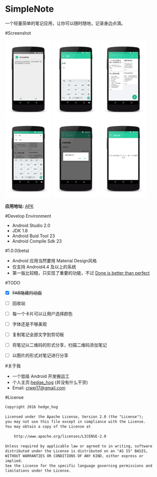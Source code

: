# SimpleNote
一个轻量简单的笔记应用，让你可以随时随地，记录身边点滴。


#Screenshot

<img src="./app/src/screenshot/scrn_5.png" width="30%" height="30%">
<img src="./app/src/screenshot/scrn_4.png" width="30%" height="30%">
<img src="./app/src/screenshot/scrn_6.png" width="30%" height="30%">
<img src="./app/src/screenshot/scrn_2.png" width="30%" height="30%">
<img src="./app/src/screenshot/scrn_3.png" width="30%" height="30%">
<img src="./app/src/screenshot/scrn_1.png" width="30%" height="30%">

**应用地址:** [APK](http://fir.im/simplenote)

#Develop Environment
- Android Studio 2.0
- JDK 1.8
- Android Buid Tool 23
- Android Compile Sdk 23


#1.0.0(beta)
- Android 应用当然要用 Material Design风格
- 仅支持 Android4.4 及以上的系统
- 第一版比较糙，只实现了重要的功能，不过 [Done is better than perfect](http://www.ruanyifeng.com/blog/2012/02/facebook_slogans.html)

#TODO
- [x] ~~FAB隐藏的动画~~
- [ ] 回收站
- [ ] 每一个卡片可以让用户选择颜色
- [ ] 字体还是不够美观
- [ ] 复制笔记全部文字到剪切板
- [ ] 将笔记以二维码的形式分享，扫描二维码添加笔记
- [ ] 以图片的形式对笔记进行分享


#关于我
- 一个低级 Android 开发搬运工
- 个人主页:[hedge_hog](http://hedgehog.love/) (并没有什么干货)
- Email: ciwei17@gmail.com

#License
```
Copyright 2016 hedge_hog

Licensed under the Apache License, Version 2.0 (the "License");
you may not use this file except in compliance with the License.
You may obtain a copy of the License at

    http://www.apache.org/licenses/LICENSE-2.0

Unless required by applicable law or agreed to in writing, software
distributed under the License is distributed on an "AS IS" BASIS,
WITHOUT WARRANTIES OR CONDITIONS OF ANY KIND, either express or implied.
See the License for the specific language governing permissions and
limitations under the License.
```
